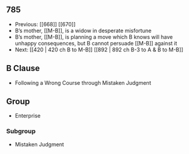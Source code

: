 ## 785
- Previous: [[668]] [[670]] 
- B’s mother, [[M-B]], is a widow in desperate misfortune
- B’s mother, [[M-B]], is planning a move which B knows will have unhappy consequences, but B cannot persuade [[M-B]] against it
- Next: [[420 | 420 ch B to M-B]] [[892 | 892 ch B-3 to A &amp; B to M-B]] 

## B Clause
- Following a Wrong Course through Mistaken Judgment

## Group
- Enterprise

### Subgroup
- Mistaken Judgment

